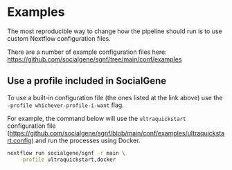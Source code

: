 # Examples


The most reproducible way to change how the pipeline should run is to use custom Nextflow configuration files.

 There are a number of example configuration files here: <a href="https://github.com/socialgene/sgnf/tree/main/conf/examples" target="_blank">https://github.com/socialgene/sgnf/tree/main/conf/examples</a>



## Use a profile included in SocialGene

To use a built-in configuration file (the ones listed at the link above) use the `-profile whichever-profile-i-want` flag.

For example, the command below will use the `ultraquickstart` configuration file (<a href="https://github.com/socialgene/sgnf/blob/main/conf/examples/ultraquickstart.config" target="_blank">https://github.com/socialgene/sgnf/blob/main/conf/examples/ultraquickstart.config</a>) and run the processes using Docker.

```bash
nextflow run socialgene/sgnf -r main \
    -profile ultraquickstart,docker 
    
```
